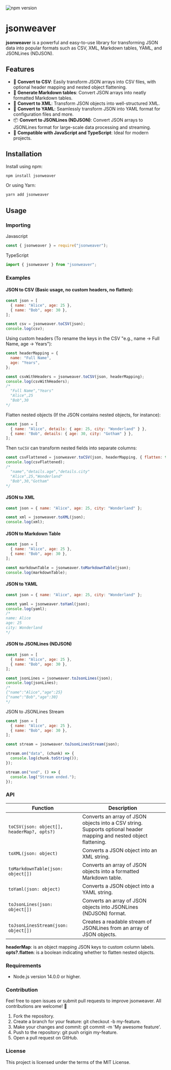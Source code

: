 ![npm version](https://img.shields.io/npm/v/jsonweaver)

# jsonweaver

**jsonweaver** is a powerful and easy-to-use library for transforming JSON data into popular formats such as CSV, XML, Markdown tables, YAML, and JSONLines (NDJSON).

## Features

- 🚀 **Convert to CSV**: Easily transform JSON arrays into CSV files, with optional header mapping and nested object flattening.
- 📄 **Generate Markdown tables**: Convert JSON arrays into neatly formatted Markdown tables.
- 📂 **Convert to XML**: Transform JSON objects into well-structured XML.
- 📜 **Convert to YAML**: Seamlessly transform JSON into YAML format for configuration files and more.
- 📦 **Convert to JSONLines (NDJSON)**: Convert JSON arrays to JSONLines format for large-scale data processing and streaming.
- 🔧 **Compatible with JavaScript and TypeScript**: Ideal for modern projects.

## Installation

Install using npm:

```bash
npm install jsonweaver
```

Or using Yarn:

```bash
yarn add jsonweaver
```

## Usage

### Importing

Javascript

```javascript
const { jsonweaver } = require("jsonweaver");
```

TypeScript

```typescript
import { jsonweaver } from "jsonweaver";
```

### Examples

#### JSON to CSV (Basic usage, no custom headers, no flatten):

```javascript
const json = [
  { name: "Alice", age: 25 },
  { name: "Bob", age: 30 },
];

const csv = jsonweaver.toCSV(json);
console.log(csv);
```

Using custom headers (To rename the keys in the CSV "e.g., name → Full Name, age → Years"):

```javascript
const headerMapping = {
  name: "Full Name",
  age: "Years",
};

const csvWithHeaders = jsonweaver.toCSV(json, headerMapping);
console.log(csvWithHeaders);
/*
  "Full Name","Years"
  "Alice",25
  "Bob",30
*/
```

Flatten nested objects (If the JSON contains nested objects, for instance):

```javascript
const json = [
  { name: "Alice", details: { age: 25, city: "Wonderland" } },
  { name: "Bob", details: { age: 30, city: "Gotham" } },
];
```

Then `toCSV` can transform nested fields into separate columns:

```javascript
const csvFlattened = jsonweaver.toCSV(json, headerMapping, { flatten: true });
console.log(csvFlattened);
/*
  "name","details.age","details.city"
  "Alice",25,"Wonderland"
  "Bob",30,"Gotham"
*/
```

#### JSON to XML

```javascript
const json = { name: "Alice", age: 25, city: "Wonderland" };

const xml = jsonweaver.toXML(json);
console.log(xml);
```

#### JSON to Markdown Table

```javascript
const json = [
  { name: "Alice", age: 25 },
  { name: "Bob", age: 30 },
];

const markdownTable = jsonweaver.toMarkdownTable(json);
console.log(markdownTable);
```

#### JSON to YAML

```javascript
const json = { name: "Alice", age: 25, city: "Wonderland" };

const yaml = jsonweaver.toYaml(json);
console.log(yaml);
/*
name: Alice
age: 25
city: Wonderland
*/
```

#### JSON to JSONLines (NDJSON)

```javascript
const json = [
  { name: "Alice", age: 25 },
  { name: "Bob", age: 30 },
];

const jsonLines = jsonweaver.toJsonLines(json);
console.log(jsonLines);
/*
{"name":"Alice","age":25}
{"name":"Bob","age":30}
*/
```

JSON to JSONLines Stream

```javascript
const json = [
  { name: "Alice", age: 25 },
  { name: "Bob", age: 30 },
];

const stream = jsonweaver.toJsonLinesStream(json);

stream.on("data", (chunk) => {
  console.log(chunk.toString());
});

stream.on("end", () => {
  console.log("Stream ended.");
});
```

### API

| Function                                   | Description                                                                                                         |
| ------------------------------------------ | ------------------------------------------------------------------------------------------------------------------- |
| `toCSV(json: object[], headerMap?, opts?)` | Converts an array of JSON objects into a CSV string. Supports optional header mapping and nested object flattening. |
| `toXML(json: object)`                      | Converts a JSON object into an XML string.                                                                          |
| `toMarkdownTable(json: object[])`          | Converts an array of JSON objects into a formatted Markdown table.                                                  |
| `toYaml(json: object)`                     | Converts a JSON object into a YAML string.                                                                          |
| `toJsonLines(json: object[])`              | Converts an array of JSON objects into JSONLines (NDJSON) format.                                                   |
| `toJsonLinesStream(json: object[])`        | Creates a readable stream of JSONLines from an array of JSON objects.                                               |

**headerMap**: is an object mapping JSON keys to custom column labels.
**opts?.flatten**: is a boolean indicating whether to flatten nested objects.

### Requirements

- Node.js version 14.0.0 or higher.

### Contribution

Feel free to open issues or submit pull requests to improve jsonweaver. All contributions are welcome! 🌟

1. Fork the repository.
2. Create a branch for your feature: git checkout -b my-feature.
3. Make your changes and commit: git commit -m 'My awesome feature'.
4. Push to the repository: git push origin my-feature.
5. Open a pull request on GitHub.

### License

This project is licensed under the terms of the MIT License.
